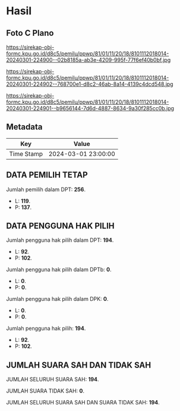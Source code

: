 # Hasil

## Foto C Plano

https://sirekap-obj-formc.kpu.go.id/d8c5/pemilu/ppwp/81/01/11/20/18/8101112018014-20240301-224900--02b8185a-ab3e-4209-995f-77f6ef40b0bf.jpg

https://sirekap-obj-formc.kpu.go.id/d8c5/pemilu/ppwp/81/01/11/20/18/8101112018014-20240301-224902--768700e1-d8c2-46ab-8a14-4139c4dcd548.jpg

https://sirekap-obj-formc.kpu.go.id/d8c5/pemilu/ppwp/81/01/11/20/18/8101112018014-20240301-224901--b9656144-7d6d-4887-8634-9a30f285cc0b.jpg


## Metadata

| Key        | Value               |
| ---------- | ------------------- |
| Time Stamp | 2024-03-01 23:00:00 |


## DATA PEMILIH TETAP

Jumlah pemilih dalam DPT: **256**.
 * L: **119**.
 * P: **137**.

## DATA PENGGUNA HAK PILIH

Jumlah pengguna hak pilih dalam DPT: **194**.
 * L: **92**.
 * P: **102**.

Jumlah pengguna hak pilih dalam DPTb: **0**.
 * L: **0**.
 * P: **0**.

Jumlah pengguna hak pilih dalam DPK: **0**.
 * L: **0**.
 * P: **0**.

Jumlah pengguna hak pilih: **194**.
 * L: **92**.
 * P: **102**.

## JUMLAH SUARA SAH DAN TIDAK SAH

JUMLAH SELURUH SUARA SAH: **194**.

JUMLAH SUARA TIDAK SAH: **0**.

JUMLAH SELURUH SUARA SAH DAN SUARA TIDAK SAH: **194**.


